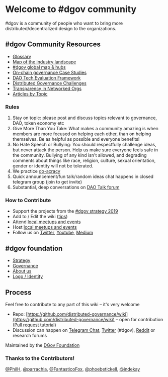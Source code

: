# Welcome to \#dgov community

\#dgov is a community of people who want to bring more distributed/decentralized design to the organizations.

## \#dgov Community Resources

* [Glossary](resources/glossary.md)
* [Map of the industry landscape](resources/dgov-industry-landscape.md) 
* [\#dgov global map & hubs](resources/map-of-the-industry-landscape.md)
* [On-chain governance Case Studies](resources/protocol-governance-case-studies.md)
* [DAO Tech Evaluation Framework](resources/dao-infrastructure-interoperability.md)
* [Distributed Governance Challenges](resources/distributed-governance-challenges.md)
* [Transparency in Networked Orgs](resources/transparency-in-networked-orgs.md)
* [Articles by Topic](resources/articles-by-topic-1/)

### Rules

1. Stay on topic: please post and discuss topics relevant to governance, DAO, token economy etc
2. Give More Than You Take: What makes a community amazing is when members are more focused on helping each other, than on helping themselves. Be as helpful as possible and everyone benefits!
3. No Hate Speech or Bullying: You should respectfully challenge ideas, but never attack the person. Help us make sure everyone feels safe in the community. Bullying of any kind isn't allowed, and degrading comments about things like race, religion, culture, sexual orientation, gender or identity will not be tolerated.
4. We practice [do-acracy](https://communitywiki.org/wiki/DoOcracy)
5. Quick announcement/fun talk/random ideas chat happens in closed telegram group \(join to get invite\)
6. Substantial, deep conversations on [DAO Talk forum](https://daotalk.org/c/research)

### How to Contribute

* Support the projects from the [\#dgov strategy 2019](org/dgov-collaboration-strategy/)
* Add to / Edit the wiki \([tips](./#process)\)
* Attend [local meetups and events](resources/dgov-industry-landscape.md#events)
* Host [local meetups and events](https://wiki.dgov.foundation/how-to-contribute/meetups)
* Follow us on [Twitter](https://twitter.com/dgovearth), [Youtube](https://www.youtube.com/channel/UCGZX1WbJNjuxma-7SXRdRDg), [Medium](https://medium.com/dgov)

## \#dgov foundation

* [Strategy](org/dgov-collaboration-strategy/)
* [Governance](org/roles/)
* [About us](org/dgov-history.md)
* [Logo / Identity](org/identity.md)

## Process

Feel free to contribute to any part of this wiki – it's very welcome

* Repo: [https://github.com/distributed-governance/wiki](https://github.com/distributed-governance/wiki) – open for contribution \([Pull request tutorial](https://www.youtube.com/watch?v=IBYHohWm_5w)\)
* Discussion can happen on [Telegram Chat](https://dgov.foundation/#join), [Twitter](https://twitter.com/hashtag/dgov) \(\#dgov\), [Reddit](https://new.reddit.com/r/dgov/) or research forums

Maintained by the [DGov Foundation](https://dgov.foundation/)

### Thanks to the Contributors!

[@PhilH](https://github.com/PhilH), [@parrachia](https://github.com/parrachia), [@FantasticoFox](https://github.com/FantasticoFox), [@phoebetickell](https://github.com/phoebetickell), [@indekay](https://github.com/indekay)

